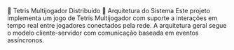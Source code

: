🧩 Tetris Multijogador Distribuído
📐 Arquitetura do Sistema
Este projeto implementa um jogo de Tetris Multijogador com suporte a interações em tempo real entre jogadores conectados pela rede. A arquitetura geral segue o modelo cliente-servidor com comunicação baseada em eventos assíncronos.
